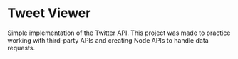 # Tweet Viewer
Simple implementation of the Twitter API. This project was made to practice working with third-party APIs and creating Node APIs to handle data requests. 
